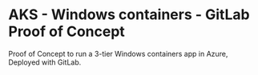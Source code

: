 # AKS - Windows containers - GitLab Proof of Concept
Proof of Concept to run a 3-tier Windows containers app in Azure, Deployed with GitLab.

